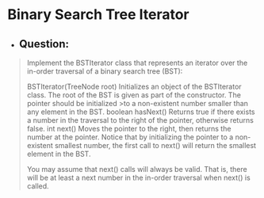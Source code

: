 # Binary Search Tree Iterator
- ## Question:
>Implement the BSTIterator class that represents an iterator over the in-order traversal of a binary search tree (BST):
>
>BSTIterator(TreeNode root) Initializes an object of the BSTIterator class. The root of the BST is given as part of the constructor. The pointer should be initialized >to a non-existent number smaller than any element in the BST.
>boolean hasNext() Returns true if there exists a number in the traversal to the right of the pointer, otherwise returns false.
>int next() Moves the pointer to the right, then returns the number at the pointer.
>Notice that by initializing the pointer to a non-existent smallest number, the first call to next() will return the smallest element in the BST.
>
>You may assume that next() calls will always be valid. That is, there will be at least a next number in the in-order traversal when next() is called.

